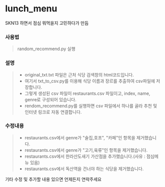 # lunch_menu
SKN13 하면서 점심 뭐먹을지 고민하다가 만듬

### 사용법
> random_recommend.py 실행


### 설명
> - original_txt.txt 파일은 근처 식당 검색창의 html코드입니다.
> - 여기서 txt_to_csv.py를 이용해 식당 이름과 장르를 추출하여 csv파일에 저장합니다.
> - 그렇게 생성된 csv 파일이 restaurants.csv 파일이고, index, name, genre로 구성되어 있습니다.
> - rendom_recommend.py를 실행하면 csv 파일에서 하나를 골라 추천 및 인터넷 링크로 자동 연결합니다.

### 수정내용
> - restaurants.csv에서 genre가 "술집,호프", "카페"인 항목을 제거했습니다.
> - restaurants.csv에서 genre가 "고기,육류"인 항목을 제거했습니다.
> - restaurants.csv에서 한라산도새기 가산점을 추가했습니다.(사유 : 점심메뉴 있음)
> - restaurants.csv에서 독산역을 건너야 하는 식당을 제거했습니다.

기타 수정 및 추가할 내용 있으면 언제든지 연락주세요
